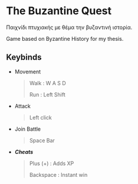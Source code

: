 # The Buzantine Quest

Παιχνίδι πτυχιακής με θέμα την βυζαντινή ιστορία.

Game based on Byzantine History for my thesis.

## **Keybinds**
- Movement 
  > Walk : W A S D
  >
  > Run : Left Shift
- Attack
  > Left click
- Join Battle
  > Space Bar


- ***Cheats***
  > Plus (+) : Adds XP
  >
  > Backspace : Instant win
